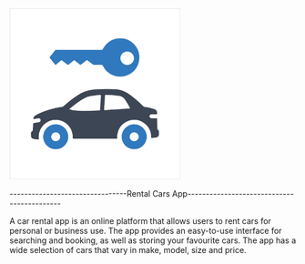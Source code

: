 <img src="./src/images/car-rental.jpg" alt="Rental Car" width="300" height="300" />

--------------------------------Rental Cars
App-------------------------------------------

A car rental app is an online platform that allows users to rent cars for
personal or business use. The app provides an easy-to-use interface for
searching and booking, as well as storing your favourite cars. The app has a
wide selection of cars that vary in make, model, size and price.
